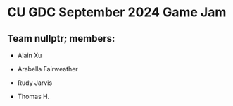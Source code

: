 # CU GDC September 2024 Game Jam

## Team nullptr; members:

- Alain Xu

- Arabella Fairweather

- Rudy Jarvis

- Thomas H.

